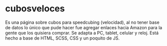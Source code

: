 # cubosveloces
Es una página sobre cubos para speedcubing (velocidad), al no tener base de datos lo único que pude hacer fue agregar enlaces hacia Amazon para la gente que los quisiera comprar.
Se adapta a PC, tablet, celular y reloj.
Está hecho a base de HTML, SCSS, CSS y un poquito de JS.
